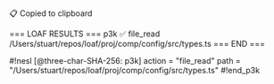 📋 Copied to clipboard

=== LOAF RESULTS ===
p3k ✅ file_read /Users/stuart/repos/loaf/proj/comp/config/src/types.ts
=== END ===

#!nesl [@three-char-SHA-256: p3k]
action = "file_read"
path = "/Users/stuart/repos/loaf/proj/comp/config/src/types.ts"
#!end_p3k